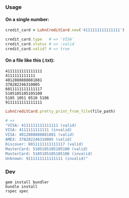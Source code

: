 ### Usage

#### On a single number:

```ruby
credit_card = LuhnCreditCard.new('4111111111111111')

credit_card.type   # => 'VISA'
credit_card.status # => :valid
credit_card.valid? # => true
```

#### On a file like this (.txt):

```
4111111111111111
4111111111111
4012888888881881
378282246310005
6011111111111117
5105105105105100
5105 1051 0510 5106
9111111111111111
```

```ruby
LuhnCreditCard.pretty_print_from_file(file_path)

# =>
"VISA: 4111111111111111 (valid)
VISA: 4111111111111 (invalid)
VISA: 4012888888881881 (valid)
AMEX: 378282246310005 (valid)
Discover: 6011111111111117 (valid)
MasterCard: 5105105105105100 (valid)
MasterCard: 5105105105105106 (invalid)
Unknown: 9111111111111111 (invalid)"
```

### Dev

```
gem install bundler
bundle install
rspec spec
```